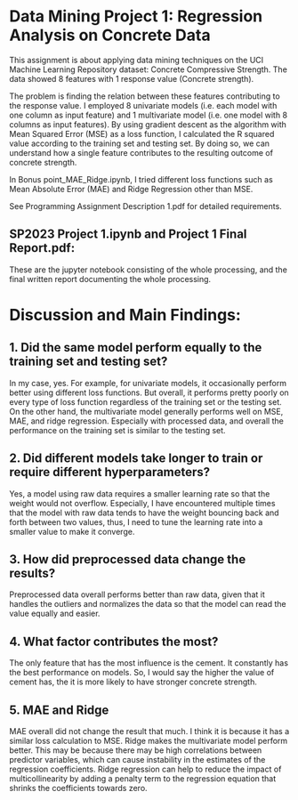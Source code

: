 # Data Mining Project 1: Regression Analysis on Concrete Data
This assignment is about applying data mining techniques on the UCI Machine Learning Repository dataset: Concrete Compressive Strength. The data showed 8 features with 1 response value (Concrete strength). 

The problem is finding the relation between these features contributing to the response value. I employed 8 univariate models (i.e. each model with one column as input feature) and 1 multivariate model (i.e. one model with 8 columns as input features).
By using gradient descent as the algorithm with Mean Squared Error (MSE) as a loss function, I calculated the R squared value according to the training set and testing set. By doing so, we can understand how a single feature contributes to the resulting outcome of concrete strength. 

In Bonus point_MAE_Ridge.ipynb, I tried different loss functions such as Mean Absolute Error (MAE) and Ridge Regression other than MSE. 

See Programming Assignment Description 1.pdf for detailed requirements.

## SP2023 Project 1.ipynb and Project 1 Final Report.pdf: 

These are the jupyter notebook consisting of the whole processing, and the final written report documenting the whole processing.

# Discussion and Main Findings: 

## 1. Did the same model perform equally to the training set and testing set?

In my case, yes. For example, for univariate models, it occasionally perform better using different loss functions. But overall, it performs pretty poorly on every type of loss function regardless of the training set or the testing set. On the other hand, the multivariate model generally performs well on MSE, MAE, and ridge regression. Especially with processed data, and overall the performance on the training set is similar to the testing set.

## 2. Did different models take longer to train or require different hyperparameters?

Yes, a model using raw data requires a smaller learning rate so that the weight would not overflow. Especially, I have encountered multiple times that the model with raw data tends to have the weight bouncing back and forth between two values, thus, I need to tune the learning rate into a smaller value to make it converge.

## 3. How did preprocessed data change the results?

Preprocessed data overall performs better than raw data, given that it handles the outliers and normalizes the data so that the model can read the value equally and easier.

## 4. What factor contributes the most?

The only feature that has the most influence is the cement. It constantly has the best performance on models. So, I would say the higher the value of cement has, the it is more likely to have stronger concrete strength.

## 5. MAE and Ridge

MAE overall did not change the result that much. I think it is because it has a similar loss calculation to MSE.
Ridge makes the multivariate model perform better. This may be because there may be high correlations between predictor variables, which can cause instability in the estimates of the regression coefficients. Ridge regression can help to reduce the impact of multicollinearity by adding a penalty term to the regression equation that shrinks the coefficients towards zero.




